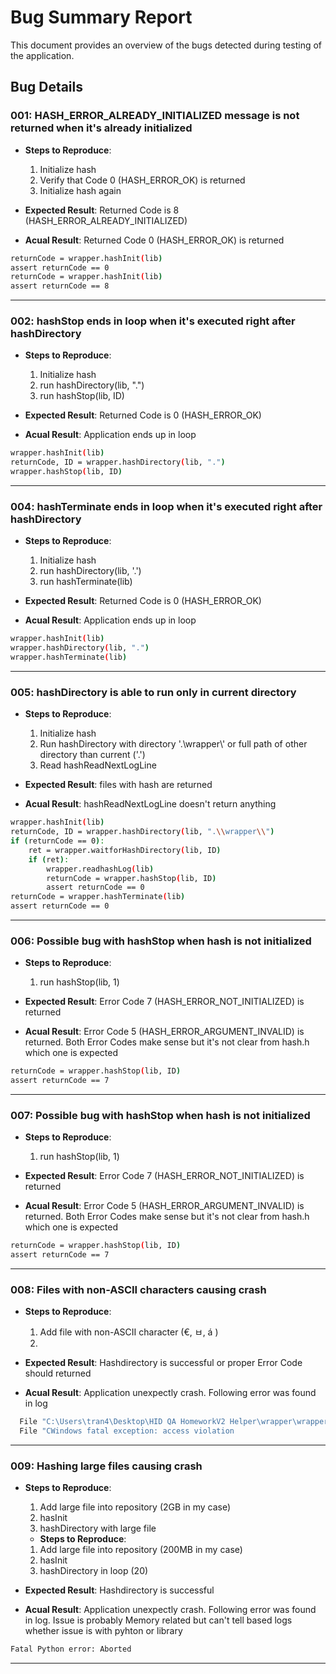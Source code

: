 # Bug Summary Report

This document provides an overview of the bugs detected during testing of the application. 

## Bug Details

### 001: HASH_ERROR_ALREADY_INITIALIZED message is not returned when it's already initialized
- **Steps to Reproduce**:
  1. Initialize hash
  2. Verify that Code 0 (HASH_ERROR_OK) is returned
  3. Initialize hash again
- **Expected Result**: Returned Code is 8 (HASH_ERROR_ALREADY_INITIALIZED)

- **Acual Result**: Returned Code 0 (HASH_ERROR_OK) is returned
```bash
returnCode = wrapper.hashInit(lib)
assert returnCode == 0
returnCode = wrapper.hashInit(lib)
assert returnCode == 8
```
---

### 002: hashStop ends in loop when it's executed right after hashDirectory
- **Steps to Reproduce**:
  1. Initialize hash
  2. run hashDirectory(lib, ".")
  3. run hashStop(lib, ID)
- **Expected Result**: Returned Code is 0 (HASH_ERROR_OK)

- **Acual Result**: Application ends up in loop
```bash
wrapper.hashInit(lib)
returnCode, ID = wrapper.hashDirectory(lib, ".")
wrapper.hashStop(lib, ID)
```
---

### 004: hashTerminate ends in loop when it's executed right after hashDirectory
- **Steps to Reproduce**:
  1. Initialize hash
  2. run hashDirectory(lib, '.')
  3. run hashTerminate(lib)
- **Expected Result**: Returned Code is 0 (HASH_ERROR_OK)

- **Acual Result**: Application ends up in loop
```bash
wrapper.hashInit(lib)
wrapper.hashDirectory(lib, ".")
wrapper.hashTerminate(lib)
```
---

### 005: hashDirectory is able to run only in current directory
- **Steps to Reproduce**:
  1. Initialize hash
  2. Run hashDirectory with directory '.\\wrapper\\' or full path of other directory than current ('.')
  3. Read hashReadNextLogLine
- **Expected Result**: files with hash are returned

- **Acual Result**: hashReadNextLogLine doesn't return anything
```bash
wrapper.hashInit(lib)
returnCode, ID = wrapper.hashDirectory(lib, ".\\wrapper\\")
if (returnCode == 0):
    ret = wrapper.waitforHashDirectory(lib, ID)
    if (ret):
        wrapper.readhashLog(lib)
        returnCode = wrapper.hashStop(lib, ID)
        assert returnCode == 0
returnCode = wrapper.hashTerminate(lib)
assert returnCode == 0
```
---

### 006: Possible bug with hashStop when hash is not initialized
- **Steps to Reproduce**:
  1. run hashStop(lib, 1)
- **Expected Result**: Error Code 7 (HASH_ERROR_NOT_INITIALIZED) is returned

- **Acual Result**: Error Code 5 (HASH_ERROR_ARGUMENT_INVALID) is returned. Both Error Codes make sense but it's not clear from hash.h which one is expected
```bash
returnCode = wrapper.hashStop(lib, ID)
assert returnCode == 7
```
---

### 007: Possible bug with hashStop when hash is not initialized
- **Steps to Reproduce**:
  1. run hashStop(lib, 1)
- **Expected Result**: Error Code 7 (HASH_ERROR_NOT_INITIALIZED) is returned

- **Acual Result**: Error Code 5 (HASH_ERROR_ARGUMENT_INVALID) is returned. Both Error Codes make sense but it's not clear from hash.h which one is expected
```bash
returnCode = wrapper.hashStop(lib, ID)
assert returnCode == 7
```
---
### 008: Files with non-ASCII characters causing crash
- **Steps to Reproduce**:
  1. Add file with non-ASCII character (€, ㅂ, á )
  2. 
- **Expected Result**: Hashdirectory is successful or proper Error Code should returned

- **Acual Result**: Application unexpectly crash. Following error was found in log
```bash
  File "C:\Users\tran4\Desktop\HID QA HomeworkV2 Helper\wrapper\wrapper.py", line 82 in hashStatus
  File "CWindows fatal exception: access violation
```
---

### 009: Hashing large files causing crash
- **Steps to Reproduce**:
  1. Add large file into repository (2GB in my case)
  2. hasInit
  3. hashDirectory with large file

  - **Steps to Reproduce**:
  1. Add large file into repository (200MB in my case)
  2. hasInit
  3. hashDirectory in loop (20)

- **Expected Result**: Hashdirectory is successful

- **Acual Result**: Application unexpectly crash. Following error was found in log. Issue is probably Memory related but can't tell based logs whether issue is with pyhton or library
```bash
Fatal Python error: Aborted
```
---